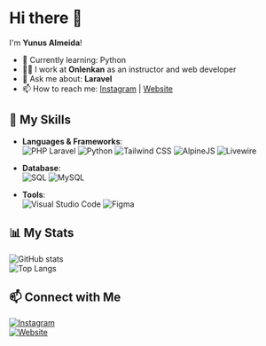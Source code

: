 # Hi there 👋

I'm **Yunus Almeida**!

- 🌱 Currently learning: Python
- 👨‍💻 I work at **Onlenkan** as an instructor and web developer
- 💬 Ask me about: **Laravel**
- 📫 How to reach me: [Instagram](https://instagram.com/yunusalmeida_) | [Website](https://yunnusalme.com)

## 🚀 My Skills

- **Languages & Frameworks**:  
  ![PHP Laravel](https://img.shields.io/badge/-Laravel-FF2D20?style=flat&logo=laravel&logoColor=white)
  ![Python](https://img.shields.io/badge/-Python-3776AB?style=flat&logo=python&logoColor=white)
  ![Tailwind CSS](https://img.shields.io/badge/-TailwindCSS-06B6D4?style=flat&logo=tailwindcss&logoColor=white)
  ![AlpineJS](https://img.shields.io/badge/-AlpineJS-8BC0D0?style=flat&logo=alpine.js&logoColor=white)
  ![Livewire](https://img.shields.io/badge/-Livewire-4E56A6?style=flat)

- **Database**:  
  ![SQL](https://img.shields.io/badge/-SQL-4479A1?style=flat&logo=mysql&logoColor=white)
  ![MySQL](https://img.shields.io/badge/-MySQL-4479A1?style=flat&logo=mysql&logoColor=white)

- **Tools**:  
  ![Visual Studio Code](https://img.shields.io/badge/-Visual%20Studio%20Code-007ACC?style=flat&logo=visualstudiocode&logoColor=white)
  ![Figma](https://img.shields.io/badge/-Figma-F24E1E?style=flat&logo=figma&logoColor=white)

## 📊 My Stats

![GitHub stats](https://github-readme-stats.vercel.app/api?username=myunusalmeida&show_icons=true&theme=radical)  
![Top Langs](https://github-readme-stats.vercel.app/api/top-langs/?username=myunusalmeida&layout=compact&theme=radical)

## 📫 Connect with Me

[![Instagram](https://img.shields.io/badge/-Instagram-E4405F?style=flat&logo=instagram&logoColor=white)](https://instagram.com/yunusalmeida_)  
[![Website](https://img.shields.io/badge/-Website-000000?style=flat&logo=google-chrome&logoColor=white)](https://yunnusalme.com)
